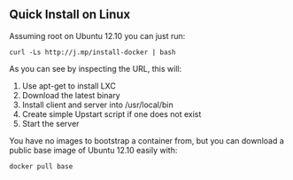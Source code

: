 ## Quick Install on Linux

Assuming root on Ubuntu 12.10 you can just run:

    curl -Ls http://j.mp/install-docker | bash

As you can see by inspecting the URL, this will:

1. Use apt-get to install LXC
1. Download the latest binary
1. Install client and server into /usr/local/bin
1. Create simple Upstart script if one does not exist
1. Start the server

You have no images to bootstrap a container from, but you can download a public base image of Ubuntu 12.10 easily with:

    docker pull base
